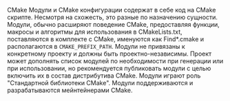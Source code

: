 CMake Модули и CMake конфигурации содержат в себе код на CMake скрипте. Несмотря на схожесть, это разные по назначению сущности. Модули, обычно расширяют поведение CMake, предоставляя функции, макросы и алгоритмы для использования в CMakeLists.txt, поставляются в комплекте с CMake, именуются как Find*.cmake и располагаются в `CMAKE_PREFIX_PATH`. Модули не привязаны к конкретному проекту и должны быть проектно-независимы. Проект может дополнять список модулей по необходимости при генерации или при использовании, но рекомендуется публиковать модули с целью включить их в состав дистрибутива CMake. Модули играют роль "Стандартной библиотеки CMake". Модули поддерживаются и разрабатываются мейнтейнерами CMake.